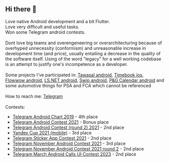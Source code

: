 ## Hi there 👋

Love native Android development and a bit Flutter. </br>
Love very difficult and useful tasks. </br>
Won some Telegram android contests. </br> </br>
Dont love big teams and overengeneering or overarchitecturing because of overhyped unnecessity (conformism) and unreasonable increase in development time (and price), usually entailing a decrease in the quality of the software itself. Using of the word "legacy" for a well working codebase is an attempt to justify one's incompetence as a developer. </br> </br>
Some projects I've participated in: 
  [Tawasal android](https://play.google.com/store/apps/details?id=com.tawasul.messenger), [Timebook ios](https://apps.apple.com/ru/app/timebook/id1561578302), [Flowwow android](https://play.google.com/store/apps/details?id=com.flowwow), [LS.NET android](https://play.google.com/store/apps/details?id=com.lsboutqiue.app), [Swip android](https://play.google.com/store/apps/details?id=com.it.swip), [P&G Calendar android](https://play.google.com/store/apps/details?id=com.pg.periodcalendar_40817_1617_cmg_0076) and some automotive things for PSA and FCA which cannot be referenced </br> </br>
How to reach me: [Telegram](https://t.me/opiumfive) </br> </br>
Contests:
* [Telegram Android Chart 2019](https://contest.com/chart-android) - 4th place
* [Telegram Android Contest 2021](https://contest.com/android2021-r1) - Bonus place
* [Telegram Android Contest (round 2) 2021](https://contest.com/android2021-r2) - 2nd place
* [Yandex Cup 2021 (mobile)](https://yandex.ru/cup) - 3rd place
* [Telegram Sticker App Contest 2021](https://contest.com/sticker-app) - 2nd place
* [Telegram November Android Contest 2021](https://contest.com/android-nov2021) - 3rd place
* [Telegram November Android Contest 2021 round 2](https://contest.com/android-nov2021-r2) - 2nd place
* [Telegram March Android Calls UI Contest 2023](https://contest.com/call-ui-android) - 2nd place

